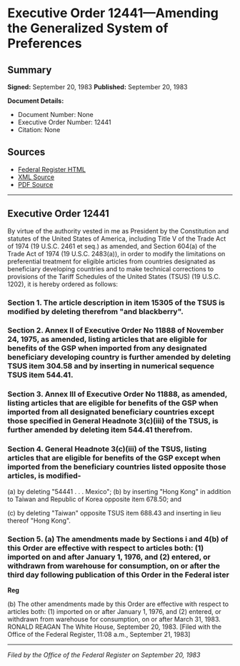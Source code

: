 # Executive Order 12441—Amending the Generalized System of Preferences

## Summary

**Signed:** September 20, 1983
**Published:** September 20, 1983

**Document Details:**
- Document Number: None
- Executive Order Number: 12441
- Citation: None

## Sources
- [Federal Register HTML](https://www.presidency.ucsb.edu/documents/executive-order-12441-amending-the-generalized-system-preferences)
- [XML Source](None)
- [PDF Source](None)

---

## Executive Order 12441

By virtue of the authority vested in me as President by the Constitution and statutes of the United States of America, including Title V of the Trade Act of 1974 (19 U.S.C. 2461 et seq.) as amended, and Section 604(a) of the Trade Act of 1974 (19 U.S.C. 2483(a)), in order to modify the limitations on preferential treatment for eligible articles from countries designated as beneficiary developing countries and to make technical corrections to provisions of the Tariff Schedules of the United States (TSUS) (19 U.S.C. 1202), it is hereby ordered as follows:
### Section 1. The article description in item 15305 of the TSUS is modified by deleting therefrom "and blackberry".

### Section 2. Annex II of Executive Order No 11888 of November 24, 1975, as amended, listing articles that are eligible for benefits of the GSP when imported from any designated beneficiary developing country is further amended by deleting TSUS item 304.58 and by inserting in numerical sequence TSUS item 544.41.

### Section 3. Annex III of Executive Order No 11888, as amended, listing articles that are eligible for benefits of the GSP when imported from all designated beneficiary countries except those specified in General Headnote 3(c)(iii) of the TSUS, is further amended by deleting item 544.41 therefrom.

### Section 4. General Headnote 3(c)(iii) of the TSUS, listing articles that are eligible for benefits of the GSP except when imported from the beneficiary countries listed opposite those articles, is modified-

(a) by deleting "54441 . . . Mexico";
(b) by inserting "Hong Kong" in addition to Taiwan and Republic of Korea opposite item 678.50; and

(c) by deleting "Taiwan" opposite TSUS item 688.43 and inserting in lieu thereof "Hong Kong".
### Section 5. (a) The amendments made by Sections i and 4(b) of this Order are effective with respect to articles both: (1) imported on and after January 1, 1976, and (2) entered, or withdrawn from warehouse for consumption, on or after the third day following publication of this Order in the Federal ister

**Reg**

(b) The other amendments made by this Order are effective with respect to articles both: (1) imported on or after January 1, 1976, and (2) entered, or withdrawn from warehouse for consumption, on or after March 31, 1983.
RONALD REAGAN
The White House,
September 20, 1983.
[Filed with the Office of the Federal Register, 11:08 a.m., September 21, 1983]

---

*Filed by the Office of the Federal Register on September 20, 1983*

